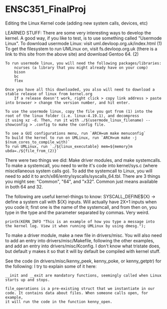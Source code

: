 # ENSC351_FinalProj
Editing the Linux Kernel code (adding new system calls, devices, etc)

LEARNED STUFF:
There are some very interesting ways to develop the kernel. A good way, if you like to test, is to use something called "Usermode Linux". 
    To download usermode Linux: visit uml.devloop.org.uk/index.html (1)
    To get the filesystem to run UMLinux on, visit fs.devloop.org.uk (there is a link to this site from the above site)
        and download Gentoo 64. (2)
    
    To run usermode linux, you will need the following packages/libraries:
        ncurses (a library that you might already have on your comp)
        bison
        bc
        flex

    Once you have all this downloaded, you also will need to download a stable release of linux from kernel.org
        If a release doesn't work, right click > copy link address > paste into browser > change the version number, and hit enter.

    To use the usermode linux, copy the file you got from (1) into the root of the linux folder (i.e. linux-4.19.1), and decompress 
    it using xz -d. Then, run it with ./$(usermode_linux_filename) --showconfig > .config to make the config file.

    To see a GUI configurations menu, run `ARCH=um make menuconfig`
    To build the kernel to run on UMLinux, run `ARCH=um make -j $(num_cores_to_compile_with)`
    To run UMLinux, run `./${linux_executable} mem=${memory}m ubda=./${file_from_(2)}`



There were two things we did: Make driver modules, and make systemcalls. 
To make a systemcall, you need to write it's code into kernel/sys.c (where miscellaneous system calls go). 
To add the systemcall to Linux, you will need to add it to arch/x86/entry/syscalls/syscalls_64.tbl.
    There are 3 things you might see: "Common", "64", and "x32". Common just means available in both 64 and 32.

The following are useful kernel-things to know:
    SYSCALL_DEFINE${X} -> define a system call with ${X} inputs. Will actually have 2X+1 inputs when you code it; first one is the 
    name of the systemcall, and from then on, you type in the type and the parameter separated by commas. Very weird.

    printk(KERN_INFO "This is an example of how you type a message into the kernel log. View it when running UMLinux by using dmesg.");


To make a driver module, make a new file in drivers/misc. You will also need to add an entry into drivers/misc/Makefile, following the other examples,
and add an entry into drivers/misc/Kconfig. I don't know what tristate does, but default y makes it so that it will by default be compiled with kernel
stuff.
    
See the code (in drivers/misc/kenny_peek, kenny_poke, or kenny_getptr) for the following: I try to explain some of it here:
    
    __init and __exit are mandatory functions, seemingly called when Linux starts up and stops.
    
    file_operations is a pre-existing struct that we instantiate in our code. It contains data about files. When someone calls open, for example,
    it will run the code in the function kenny_open.


